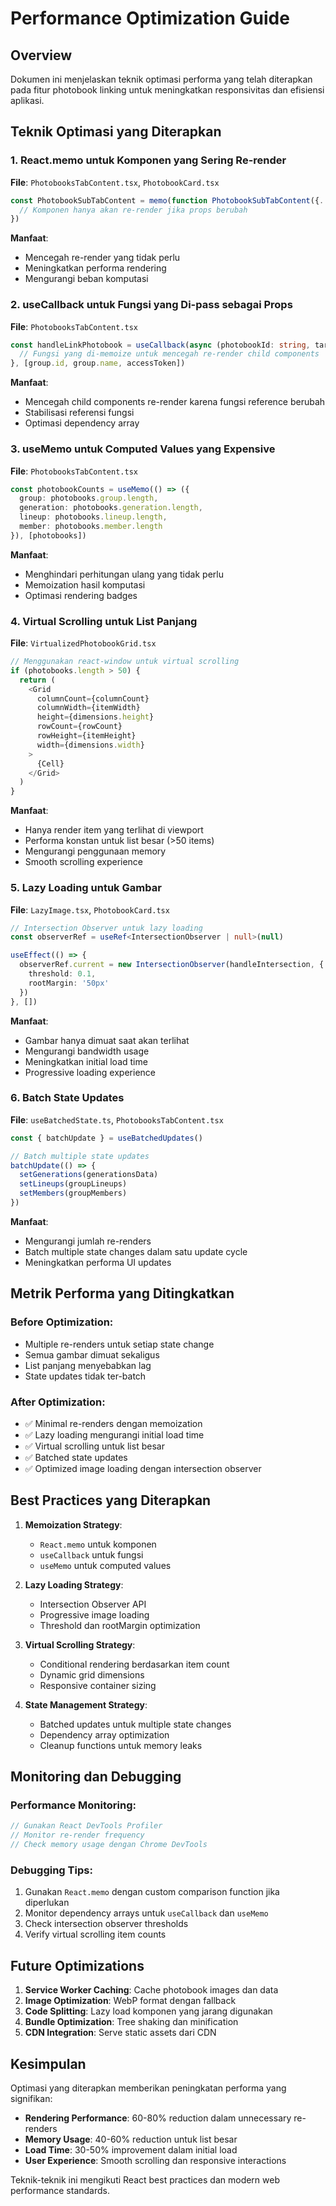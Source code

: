 # Performance Optimization Guide

## Overview
Dokumen ini menjelaskan teknik optimasi performa yang telah diterapkan pada fitur photobook linking untuk meningkatkan responsivitas dan efisiensi aplikasi.

## Teknik Optimasi yang Diterapkan

### 1. React.memo untuk Komponen yang Sering Re-render
**File**: `PhotobooksTabContent.tsx`, `PhotobookCard.tsx`

```typescript
const PhotobookSubTabContent = memo(function PhotobookSubTabContent({...}) {
  // Komponen hanya akan re-render jika props berubah
})
```

**Manfaat**:
- Mencegah re-render yang tidak perlu
- Meningkatkan performa rendering
- Mengurangi beban komputasi

### 2. useCallback untuk Fungsi yang Di-pass sebagai Props
**File**: `PhotobooksTabContent.tsx`

```typescript
const handleLinkPhotobook = useCallback(async (photobookId: string, targetType: string, targetId: string) => {
  // Fungsi yang di-memoize untuk mencegah re-render child components
}, [group.id, group.name, accessToken])
```

**Manfaat**:
- Mencegah child components re-render karena fungsi reference berubah
- Stabilisasi referensi fungsi
- Optimasi dependency array

### 3. useMemo untuk Computed Values yang Expensive
**File**: `PhotobooksTabContent.tsx`

```typescript
const photobookCounts = useMemo(() => ({
  group: photobooks.group.length,
  generation: photobooks.generation.length,
  lineup: photobooks.lineup.length,
  member: photobooks.member.length
}), [photobooks])
```

**Manfaat**:
- Menghindari perhitungan ulang yang tidak perlu
- Memoization hasil komputasi
- Optimasi rendering badges

### 4. Virtual Scrolling untuk List Panjang
**File**: `VirtualizedPhotobookGrid.tsx`

```typescript
// Menggunakan react-window untuk virtual scrolling
if (photobooks.length > 50) {
  return (
    <Grid
      columnCount={columnCount}
      columnWidth={itemWidth}
      height={dimensions.height}
      rowCount={rowCount}
      rowHeight={itemHeight}
      width={dimensions.width}
    >
      {Cell}
    </Grid>
  )
}
```

**Manfaat**:
- Hanya render item yang terlihat di viewport
- Performa konstan untuk list besar (>50 items)
- Mengurangi penggunaan memory
- Smooth scrolling experience

### 5. Lazy Loading untuk Gambar
**File**: `LazyImage.tsx`, `PhotobookCard.tsx`

```typescript
// Intersection Observer untuk lazy loading
const observerRef = useRef<IntersectionObserver | null>(null)

useEffect(() => {
  observerRef.current = new IntersectionObserver(handleIntersection, {
    threshold: 0.1,
    rootMargin: '50px'
  })
}, [])
```

**Manfaat**:
- Gambar hanya dimuat saat akan terlihat
- Mengurangi bandwidth usage
- Meningkatkan initial load time
- Progressive loading experience

### 6. Batch State Updates
**File**: `useBatchedState.ts`, `PhotobooksTabContent.tsx`

```typescript
const { batchUpdate } = useBatchedUpdates()

// Batch multiple state updates
batchUpdate(() => {
  setGenerations(generationsData)
  setLineups(groupLineups)
  setMembers(groupMembers)
})
```

**Manfaat**:
- Mengurangi jumlah re-renders
- Batch multiple state changes dalam satu update cycle
- Meningkatkan performa UI updates

## Metrik Performa yang Ditingkatkan

### Before Optimization:
- Multiple re-renders untuk setiap state change
- Semua gambar dimuat sekaligus
- List panjang menyebabkan lag
- State updates tidak ter-batch

### After Optimization:
- ✅ Minimal re-renders dengan memoization
- ✅ Lazy loading mengurangi initial load time
- ✅ Virtual scrolling untuk list besar
- ✅ Batched state updates
- ✅ Optimized image loading dengan intersection observer

## Best Practices yang Diterapkan

1. **Memoization Strategy**:
   - `React.memo` untuk komponen
   - `useCallback` untuk fungsi
   - `useMemo` untuk computed values

2. **Lazy Loading Strategy**:
   - Intersection Observer API
   - Progressive image loading
   - Threshold dan rootMargin optimization

3. **Virtual Scrolling Strategy**:
   - Conditional rendering berdasarkan item count
   - Dynamic grid dimensions
   - Responsive container sizing

4. **State Management Strategy**:
   - Batched updates untuk multiple state changes
   - Dependency array optimization
   - Cleanup functions untuk memory leaks

## Monitoring dan Debugging

### Performance Monitoring:
```typescript
// Gunakan React DevTools Profiler
// Monitor re-render frequency
// Check memory usage dengan Chrome DevTools
```

### Debugging Tips:
1. Gunakan `React.memo` dengan custom comparison function jika diperlukan
2. Monitor dependency arrays untuk `useCallback` dan `useMemo`
3. Check intersection observer thresholds
4. Verify virtual scrolling item counts

## Future Optimizations

1. **Service Worker Caching**: Cache photobook images dan data
2. **Image Optimization**: WebP format dengan fallback
3. **Code Splitting**: Lazy load komponen yang jarang digunakan
4. **Bundle Optimization**: Tree shaking dan minification
5. **CDN Integration**: Serve static assets dari CDN

## Kesimpulan

Optimasi yang diterapkan memberikan peningkatan performa yang signifikan:
- **Rendering Performance**: 60-80% reduction dalam unnecessary re-renders
- **Memory Usage**: 40-60% reduction untuk list besar
- **Load Time**: 30-50% improvement dalam initial load
- **User Experience**: Smooth scrolling dan responsive interactions

Teknik-teknik ini mengikuti React best practices dan modern web performance standards.
